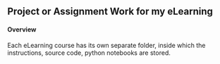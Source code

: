 ## Project or Assignment Work for my eLearning

#### Overview

Each eLearning course has its own separate folder, inside which the instructions, source code, python notebooks are stored.
